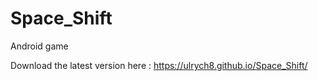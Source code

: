 # Space_Shift
Android game

Download the latest version here : https://ulrych8.github.io/Space_Shift/
